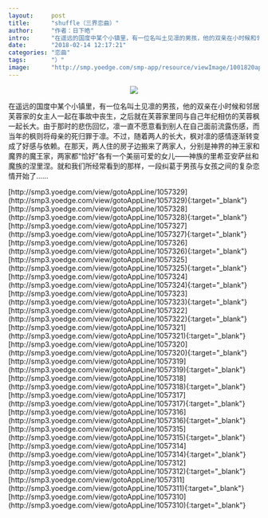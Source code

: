 ```yaml
---
layout:     post
title:      "shuffle（三界恋曲）"
author:     "作者：日下皓"
intro:      "在遥远的国度中某个小镇里，有一位名叫土见凛的男孩，他的双亲在小时候和邻居芙蓉家的女主人一起在事故中丧生，之后就在芙蓉家里同与自己年纪相仿的芙蓉枫一起长大。由于那时的悲伤回忆，凛一直不愿意看到别人在自己面前流露伤感，而当年的枫则将母亲的死归罪于凛。不过，随着两人的长大，枫对凛的感情逐渐转变成了好感与依赖。在那天，两人住的房子边搬来了两家人，分别是神界的神王家和魔界的魔王家，两家都“恰好”各有一个美丽可爱的女儿——神族的里希亚安萨丝和魔族的涅里涅。就和我们所经常看到的那样，一段纠葛于男孩与女孩之间的复杂恋情开始了……"
date:       "2018-02-14 12:17:21"
categories: "恋曲"
tags:       "）"
image:      "http://smp.yoedge.com/smp-app/resource/viewImage/1001820appline.png"
---
```

<div style="text-align: center">
<p><img src="http://smp.yoedge.com/smp-app/resource/viewImage/1001820appline.png"/></p>
</div>
<p class="post-meta">
<span>在遥远的国度中某个小镇里，有一位名叫土见凛的男孩，他的双亲在小时候和邻居芙蓉家的女主人一起在事故中丧生，之后就在芙蓉家里同与自己年纪相仿的芙蓉枫一起长大。由于那时的悲伤回忆，凛一直不愿意看到别人在自己面前流露伤感，而当年的枫则将母亲的死归罪于凛。不过，随着两人的长大，枫对凛的感情逐渐转变成了好感与依赖。在那天，两人住的房子边搬来了两家人，分别是神界的神王家和魔界的魔王家，两家都“恰好”各有一个美丽可爱的女儿——神族的里希亚安萨丝和魔族的涅里涅。就和我们所经常看到的那样，一段纠葛于男孩与女孩之间的复杂恋情开始了……</span>
</p>
[http://smp3.yoedge.com/view/gotoAppLine/1057329](http://smp3.yoedge.com/view/gotoAppLine/1057329){:target="_blank"}
[http://smp3.yoedge.com/view/gotoAppLine/1057328](http://smp3.yoedge.com/view/gotoAppLine/1057328){:target="_blank"}
[http://smp3.yoedge.com/view/gotoAppLine/1057327](http://smp3.yoedge.com/view/gotoAppLine/1057327){:target="_blank"}
[http://smp3.yoedge.com/view/gotoAppLine/1057326](http://smp3.yoedge.com/view/gotoAppLine/1057326){:target="_blank"}
[http://smp3.yoedge.com/view/gotoAppLine/1057325](http://smp3.yoedge.com/view/gotoAppLine/1057325){:target="_blank"}
[http://smp3.yoedge.com/view/gotoAppLine/1057324](http://smp3.yoedge.com/view/gotoAppLine/1057324){:target="_blank"}
[http://smp3.yoedge.com/view/gotoAppLine/1057323](http://smp3.yoedge.com/view/gotoAppLine/1057323){:target="_blank"}
[http://smp3.yoedge.com/view/gotoAppLine/1057322](http://smp3.yoedge.com/view/gotoAppLine/1057322){:target="_blank"}
[http://smp3.yoedge.com/view/gotoAppLine/1057321](http://smp3.yoedge.com/view/gotoAppLine/1057321){:target="_blank"}
[http://smp3.yoedge.com/view/gotoAppLine/1057320](http://smp3.yoedge.com/view/gotoAppLine/1057320){:target="_blank"}
[http://smp3.yoedge.com/view/gotoAppLine/1057319](http://smp3.yoedge.com/view/gotoAppLine/1057319){:target="_blank"}
[http://smp3.yoedge.com/view/gotoAppLine/1057318](http://smp3.yoedge.com/view/gotoAppLine/1057318){:target="_blank"}
[http://smp3.yoedge.com/view/gotoAppLine/1057317](http://smp3.yoedge.com/view/gotoAppLine/1057317){:target="_blank"}
[http://smp3.yoedge.com/view/gotoAppLine/1057316](http://smp3.yoedge.com/view/gotoAppLine/1057316){:target="_blank"}
[http://smp3.yoedge.com/view/gotoAppLine/1057315](http://smp3.yoedge.com/view/gotoAppLine/1057315){:target="_blank"}
[http://smp3.yoedge.com/view/gotoAppLine/1057314](http://smp3.yoedge.com/view/gotoAppLine/1057314){:target="_blank"}
[http://smp3.yoedge.com/view/gotoAppLine/1057312](http://smp3.yoedge.com/view/gotoAppLine/1057312){:target="_blank"}
[http://smp3.yoedge.com/view/gotoAppLine/1057311](http://smp3.yoedge.com/view/gotoAppLine/1057311){:target="_blank"}
[http://smp3.yoedge.com/view/gotoAppLine/1057310](http://smp3.yoedge.com/view/gotoAppLine/1057310){:target="_blank"}


